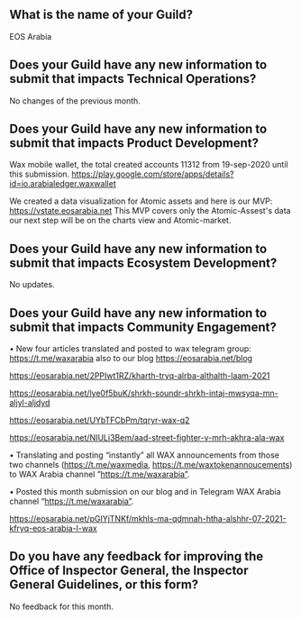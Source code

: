 ## What is the name of your Guild?

EOS Arabia

## Does your Guild have any new information to submit that impacts Technical Operations?

No changes of the previous month.

## Does your Guild have any new information to submit that impacts Product Development?

Wax mobile wallet, the total created accounts 11312 from 19-sep-2020 until this submission.
https://play.google.com/store/apps/details?id=io.arabialedger.waxwallet


We created a data visualization for Atomic assets and here is our MVP:
https://vstate.eosarabia.net
This MVP covers only the Atomic-Assest's data our next step will be on the charts view and Atomic-market.

## Does your Guild have any new information to submit that impacts Ecosystem Development?

No updates.

## Does your Guild have any new information to submit that impacts Community Engagement?

•	New four articles translated and posted to wax telegram group: https://t.me/waxarabia also to our blog https://eosarabia.net/blog

https://eosarabia.net/2PPIwt1RZ/kharth-tryq-alrba-althalth-laam-2021
 
https://eosarabia.net/lye0f5buK/shrkh-soundr-shrkh-intaj-mwsyqa-mn-aljyl-aljdyd

https://eosarabia.net/UYbTFCbPm/tqryr-wax-q2

https://eosarabia.net/NIULi3Bem/aad-street-fighter-v-mrh-akhra-ala-wax

•	Translating and posting “instantly” all WAX announcements from those two channels (https://t.me/waxmedia, https://t.me/waxtokenannoucements) to WAX Arabia channel ”https://t.me/waxarabia”. 

•	Posted this month submission on our blog and in Telegram WAX Arabia channel “https://t.me/waxarabia”.

https://eosarabia.net/pGIYjTNKf/mkhls-ma-qdmnah-htha-alshhr-07-2021-kfryq-eos-arabia-l-wax

## Do you have any feedback for improving the Office of Inspector General, the Inspector General Guidelines, or this form?

No feedback for this month.
